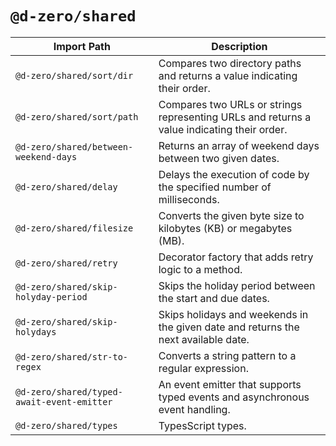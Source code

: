 # `@d-zero/shared`

| Import Path                                | Description                                                                                |
| ------------------------------------------ | ------------------------------------------------------------------------------------------ |
| `@d-zero/shared/sort/dir`                  | Compares two directory paths and returns a value indicating their order.                   |
| `@d-zero/shared/sort/path`                 | Compares two URLs or strings representing URLs and returns a value indicating their order. |
| `@d-zero/shared/between-weekend-days`      | Returns an array of weekend days between two given dates.                                  |
| `@d-zero/shared/delay`                     | Delays the execution of code by the specified number of milliseconds.                      |
| `@d-zero/shared/filesize`                  | Converts the given byte size to kilobytes (KB) or megabytes (MB).                          |
| `@d-zero/shared/retry`                     | Decorator factory that adds retry logic to a method.                                       |
| `@d-zero/shared/skip-holyday-period`       | Skips the holiday period between the start and due dates.                                  |
| `@d-zero/shared/skip-holydays`             | Skips holidays and weekends in the given date and returns the next available date.         |
| `@d-zero/shared/str-to-regex`              | Converts a string pattern to a regular expression.                                         |
| `@d-zero/shared/typed-await-event-emitter` | An event emitter that supports typed events and asynchronous event handling.               |
| `@d-zero/shared/types`                     | TypesScript types.                                                                         |
